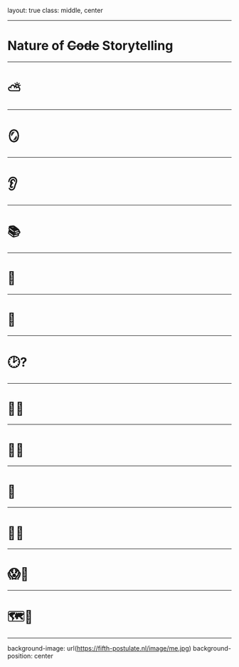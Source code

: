 layout: true
class: middle, center

---

# Nature of ~~Code~~ Storytelling

---
<!-- Sun behind cloud  -->

# &#9925;

---
<!-- Mirror -->

# &#129694;

---
<!-- Listening -->
# &#128066;

---
<!-- Reading -->

# &#128218;

---
<!-- Thinking -->

# &#129300;

---
<!-- Rainbow -->

# &#127752;

---
<!-- Time -->

# &#128337;&#63;

---
<!-- Rat Race -->

# &#128000;&#127937;

---
<!-- Searching Sparkles -->

# &#128270;&#10024;

---
<!-- Meditate -->

# &#129496;

---
<!-- Smell Roses -->

# &#128067;&#127801;

---
<!-- Shock Party -->

# &#128561;&#129395;

---
<!-- Map  Compass -->

# &#128506;&#129517;

---
background-image: url(https://fifth-postulate.nl/image/me.jpg)
background-position: center
